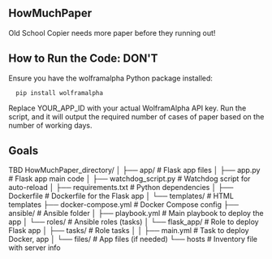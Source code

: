 ## HowMuchPaper
Old School Copier needs more paper before they running out!


## How to Run the Code: DON'T
Ensure you have the wolframalpha Python package installed:

      pip install wolframalpha

Replace YOUR_APP_ID with your actual WolframAlpha API key.
Run the script, and it will output the required number of cases of paper based on the number of working days.

## Goals
TBD
HowMuchPaper_directory/
│
├── app/                       # Flask app files
│   ├── app.py                 # Flask app main code
│   ├── watchdog_script.py      # Watchdog script for auto-reload
│   ├── requirements.txt        # Python dependencies
│   ├── Dockerfile              # Dockerfile for the Flask app
│   └── templates/              # HTML templates
├── docker-compose.yml          # Docker Compose config
├── ansible/                    # Ansible folder
│   ├── playbook.yml            # Main playbook to deploy the app
│   └── roles/                  # Ansible roles (tasks)
│       └── flask_app/          # Role to deploy Flask app
│           ├── tasks/          # Role tasks
│           │   ├── main.yml    # Task to deploy Docker, app
│           └── files/          # App files (if needed)
└── hosts                       # Inventory file with server info
